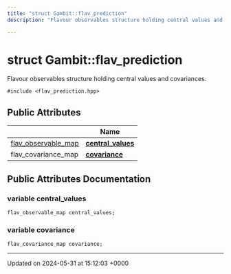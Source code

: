 ```yaml
---
title: "struct Gambit::flav_prediction"
description: "Flavour observables structure holding central values and covariances. "

---
```


# struct Gambit::flav_prediction



Flavour observables structure holding central values and covariances. 


`#include <flav_prediction.hpp>`

## Public Attributes

|                | Name           |
| -------------- | -------------- |
| [flav_observable_map](/documentation/code/namespaces/namespacegambit/#typedef-flav-observable-map) | **[central_values](/documentation/code/classes/structgambit_1_1flav__prediction/#variable-central-values)**  |
| flav_covariance_map | **[covariance](/documentation/code/classes/structgambit_1_1flav__prediction/#variable-covariance)**  |

## Public Attributes Documentation

### variable central_values

```
flav_observable_map central_values;
```


### variable covariance

```
flav_covariance_map covariance;
```


-------------------------------

Updated on 2024-05-31 at 15:12:03 +0000
